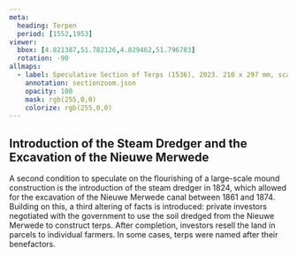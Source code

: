 ```yaml
---
meta:
  heading: Terpen
  period: [1552,1953]
viewer:
  bbox: [4.821387,51.782126,4.829462,51.796783]
  rotation: -90
allmaps:
  - label: Speculative Section of Terps (1536), 2023. 210 x 297 mm, scale 1:1000. The Berlage.
    annotation: sectionzoom.json
    opacity: 100
    mask: rgb(255,0,0)
    colorize: rgb(255,0,0)
---
```


## Introduction of the Steam Dredger and the Excavation of the Nieuwe Merwede

A second condition to speculate on the flourishing of a large-scale mound construction is the introduction of the steam dredger in 1824, which allowed for the excavation of the Nieuwe Merwede canal between 1861 and 1874. Building on this, a third altering of facts is introduced: private investors negotiated with the government to use the soil dredged from the Nieuwe Merwede to construct terps. After completion, investors resell the land in parcels to individual farmers. In some cases, terps were named after their benefactors.

